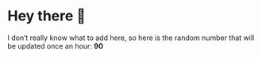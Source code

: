 # Hey there 👋

I don’t really know what to add here, so here is the random number that will be updated once an hour: **90**
